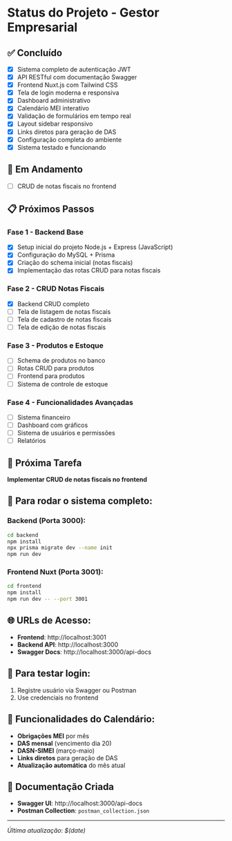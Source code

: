 # Status do Projeto - Gestor Empresarial

## ✅ Concluído
- [x] Sistema completo de autenticação JWT
- [x] API RESTful com documentação Swagger
- [x] Frontend Nuxt.js com Tailwind CSS
- [x] Tela de login moderna e responsiva
- [x] Dashboard administrativo
- [x] Calendário MEI interativo
- [x] Validação de formulários em tempo real
- [x] Layout sidebar responsivo
- [x] Links diretos para geração de DAS
- [x] Configuração completa do ambiente
- [x] Sistema testado e funcionando

## 🔄 Em Andamento
- [ ] CRUD de notas fiscais no frontend

## 📋 Próximos Passos

### Fase 1 - Backend Base
- [x] Setup inicial do projeto Node.js + Express (JavaScript)
- [x] Configuração do MySQL + Prisma
- [x] Criação do schema inicial (notas fiscais)
- [x] Implementação das rotas CRUD para notas fiscais

### Fase 2 - CRUD Notas Fiscais
- [x] Backend CRUD completo
- [ ] Tela de listagem de notas fiscais
- [ ] Tela de cadastro de notas fiscais
- [ ] Tela de edição de notas fiscais

### Fase 3 - Produtos e Estoque
- [ ] Schema de produtos no banco
- [ ] Rotas CRUD para produtos
- [ ] Frontend para produtos
- [ ] Sistema de controle de estoque

### Fase 4 - Funcionalidades Avançadas
- [ ] Sistema financeiro
- [ ] Dashboard com gráficos
- [ ] Sistema de usuários e permissões
- [ ] Relatórios

## 🎯 Próxima Tarefa
**Implementar CRUD de notas fiscais no frontend**

## 🚀 Para rodar o sistema completo:

### Backend (Porta 3000):
```bash
cd backend
npm install
npx prisma migrate dev --name init
npm run dev
```

### Frontend Nuxt (Porta 3001):
```bash
cd frontend
npm install
npm run dev -- --port 3001
```

## 🌐 URLs de Acesso:
- **Frontend**: http://localhost:3001
- **Backend API**: http://localhost:3000
- **Swagger Docs**: http://localhost:3000/api-docs

## 🔐 Para testar login:
1. Registre usuário via Swagger ou Postman
2. Use credenciais no frontend

## 📅 Funcionalidades do Calendário:
- **Obrigações MEI** por mês
- **DAS mensal** (vencimento dia 20)
- **DASN-SIMEI** (março-maio)
- **Links diretos** para geração de DAS
- **Atualização automática** do mês atual

## 📖 Documentação Criada
- **Swagger UI**: http://localhost:3000/api-docs
- **Postman Collection**: `postman_collection.json`

---
*Última atualização: $(date)*